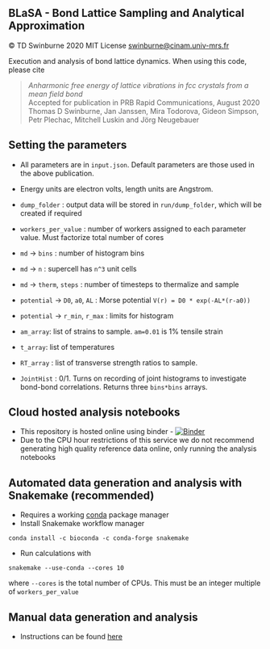 ## BLaSA - Bond Lattice Sampling and Analytical Approximation
:copyright: TD Swinburne 2020 MIT License swinburne@cinam.univ-mrs.fr

Execution and analysis of bond lattice dynamics. When using this code, please cite

> *Anharmonic free energy of lattice vibrations in fcc crystals from a mean field bond*   
> Accepted for publication in PRB Rapid Communications, August 2020
> Thomas D Swinburne, Jan Janssen, Mira Todorova, Gideon Simpson, Petr Plechac, Mitchell Luskin and Jörg Neugebauer


## Setting the parameters
- All parameters are in `input.json`. Default parameters are those used in the above publication.
- Energy units are electron volts, length units are Angstrom.

- `dump_folder` : output data will be stored in `run/dump_folder`, which will be created if required
- `workers_per_value` : number of workers assigned to each parameter value. Must factorize total number of cores
- `md` -> `bins` :  number of histogram bins
- `md` -> `n` : supercell has `n^3` unit cells
- `md` -> `therm`, `steps`   : number of timesteps to thermalize and sample
- `potential` -> `D0`, `a0`, `AL` : Morse potential `V(r) = D0 * exp(-AL*(r-a0))`
- `potential` -> `r_min`, `r_max` : limits for histogram
- `am_array`: list of strains to sample. `am=0.01` is 1% tensile strain
- `t_array`: list of temperatures
- `RT_array` : list of transverse strength ratios to sample.
- `JointHist` : 0/1. Turns on recording of joint histograms to investigate bond-bond correlations. Returns three `bins*bins` arrays.

## Cloud hosted analysis notebooks
- This repository is hosted online using binder - [![Binder](https://mybinder.org/badge_logo.svg)](https://mybinder.org/v2/gh/tomswinburne/BLaSA/master?filepath=analyze)
- Due to the CPU hour restrictions of this service we do not recommend generating high quality reference data online, only running the analysis notebooks

## Automated data generation and analysis with Snakemake (recommended)
- Requires a working [conda](https://docs.conda.io/projects/conda/en/latest/user-guide/install/) package manager
- Install Snakemake workflow manager
```
conda install -c bioconda -c conda-forge snakemake
```
- Run calculations with
```
snakemake --use-conda --cores 10
```
where `--cores` is the total number of CPUs. This must be an integer multiple of `workers_per_value`

## Manual data generation and analysis
- Instructions can be found [here](ManualInstallation.md)
